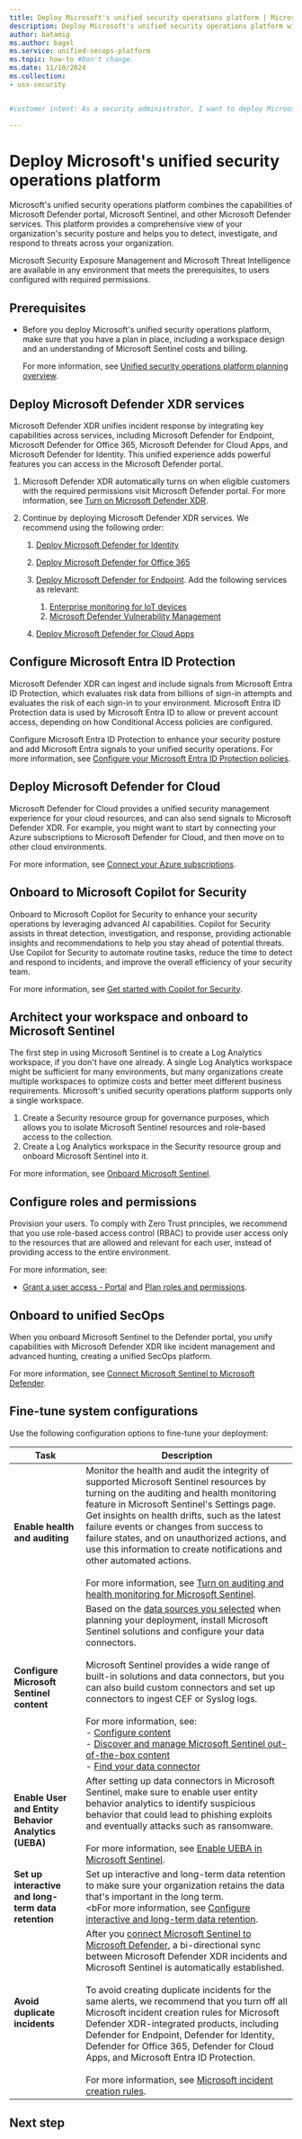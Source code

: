 ```yaml
---
title: Deploy Microsoft's unified security operations platform | Microsoft Defender
description: Deploy Microsoft's unified security operations platform with the Microsoft Defender portal, Microsoft Sentinel, and other Microsoft Defender services.
author: batamig
ms.author: bagol
ms.service: unified-secops-platform
ms.topic: how-to #Don't change.
ms.date: 11/10/2024
ms.collection:
- usx-security


#customer intent: As a security administrator, I want to deploy Microosft's unified security operations platform so that I can access Microsoft Sentinel services together with other Microsoft Defender services in the Microsoft Defender portal.

---
```


# Deploy Microsoft's unified security operations platform

Microsoft's unified security operations platform combines the capabilities of Microsoft Defender portal, Microsoft Sentinel, and other Microsoft Defender services. This platform provides a comprehensive view of your organization's security posture and helps you to detect, investigate, and respond to threats across your organization.

Microsoft Security Exposure Management and Microsoft Threat Intelligence are available in any environment that meets the prerequisites, to users configured with required permissions.

## Prerequisites

- Before you deploy Microsoft's unified security operations platform, make sure that you have a plan in place, including a workspace design and an understanding of Microsoft Sentinel costs and billing.

    For more information, see [Unified security operations platform planning overview](overview-plan.md).

## Deploy Microsoft Defender XDR services

Microsoft Defender XDR unifies incident response by integrating key capabilities across services, including Microsoft Defender for Endpoint, Microsoft Defender for Office 365, Microsoft Defender for Cloud Apps, and Microsoft Defender for Identity. This unified experience adds powerful features you can access in the Microsoft Defender portal.

1. Microsoft Defender XDR automatically turns on when eligible customers with the required permissions visit Microsoft Defender portal. For more information, see [Turn on Microsoft Defender XDR](../defender-xdr/m365d-enable.md).

1. Continue by deploying Microsoft Defender XDR services. We recommend using the following order: <!--fix order in overview-->

    1. [Deploy Microsoft Defender for Identity](/defender-for-identity/deploy/quick-installation-guide)
    1. [Deploy Microsoft Defender for Office 365](../defender-xdr/pilot-deploy-defender-office-365.md)
    1. [Deploy Microsoft Defender for Endpoint](../defender-endpoint/mde-planning-guide.md). Add the following services as relevant:

        1. [Enterprise monitoring for IoT devices](/azure/defender-for-iot/organizations/eiot-defender-for-endpoint)
        1. [Microsoft Defender Vulnerability Management](../defender-vulnerability-management/get-defender-vulnerability-management.md)

    1. [Deploy Microsoft Defender for Cloud Apps](/defender-cloud-apps/general-setup)

## Configure Microsoft Entra ID Protection

Microsoft Defender XDR can ingest and include signals from Microsoft Entra ID Protection, which evaluates risk data from billions of sign-in attempts and evaluates the risk of each sign-in to your environment. Microsoft Entra ID Protection data is used by Microsoft Entra ID to allow or prevent account access, depending on how Conditional Access policies are configured.

Configure Microsoft Entra ID Protection to enhance your security posture and add Microsoft Entra signals to your unified security operations. For more information, see [Configure your Microsoft Entra ID Protection policies](/entra/id-protection/how-to-deploy-identity-protection).

## Deploy Microsoft Defender for Cloud

Microsoft Defender for Cloud provides a unified security management experience for your cloud resources, and can also send signals to Microsoft Defender XDR. For example, you might want to start by connecting your Azure subscriptions to Microsoft Defender for Cloud, and then move on to other cloud environments.

For more information, see [Connect your Azure subscriptions](/azure/defender-for-cloud/connect-azure-subscription).

## Onboard to Microsoft Copilot for Security

Onboard to Microsoft Copilot for Security to enhance your security operations by leveraging advanced AI capabilities. Copilot for Security assists in threat detection, investigation, and response, providing actionable insights and recommendations to help you stay ahead of potential threats. Use Copilot for Security to automate routine tasks, reduce the time to detect and respond to incidents, and improve the overall efficiency of your security team.

For more information, see [Get started with Copilot for Security](/copilot/security/get-started-security-copilot).

## Architect your workspace and onboard to Microsoft Sentinel

The first step in using Microsoft Sentinel is to create a Log Analytics workspace, if you don't have one already. A single Log Analytics workspace might be sufficient for many environments, but many organizations create multiple workspaces to optimize costs and better meet different business requirements. Microsoft's unified security operations platform supports only a single workspace.

1. Create a Security resource group for governance purposes, which allows you to isolate Microsoft Sentinel resources and role-based access to the collection.
1. Create a Log Analytics workspace in the Security resource group and onboard Microsoft Sentinel into it.

For more information, see [Onboard Microsoft Sentinel](/azure/sentinel/quickstart-onboard).

## Configure roles and permissions

Provision your users. To comply with Zero Trust principles, we recommend that you use role-based access control (RBAC) to provide user access only to the resources that are allowed and relevant for each user, instead of providing access to the entire environment.

For more information, see:

<!--find better xrefs for all this-->

- [Grant a user access - Portal](/azure/role-based-access-control/quickstart-assign-role-user-portal) and [Plan roles and permissions](overview-plan.md#plan-roles-and-permissions).

## Onboard to unified SecOps

When you onboard Microsoft Sentinel to the Defender portal, you unify capabilities with Microsoft Defender XDR like incident management and advanced hunting, creating a unified SecOps platform.

For more information, see [Connect Microsoft Sentinel to Microsoft Defender](../defender-xdr/microsoft-sentinel-onboard.md).

## Fine-tune system configurations

Use the following configuration options to fine-tune your deployment:

|Task  |Description  |
|---------|---------|
|**Enable health and auditing**     |  Monitor the health and audit the integrity of supported Microsoft Sentinel resources by turning on the auditing and health monitoring feature in Microsoft Sentinel's Settings page. Get insights on health drifts, such as the latest failure events or changes from success to failure states, and on unauthorized actions, and use this information to create notifications and other automated actions. <br><br>For more information, see [Turn on auditing and health monitoring for Microsoft Sentinel](/azure/sentinel/enable-monitoring?tabs=azure-portal).       |
|**Configure Microsoft Sentinel content**     |  Based on the [data sources you selected](overview-plan.md#prioritize-data-connectors) when planning your deployment, install Microsoft Sentinel solutions and configure your data connectors. <br><br>Microsoft Sentinel provides a wide range of built-in solutions and data connectors, but you can also build custom connectors and set up connectors to ingest CEF or Syslog logs.  <br><br>For more information, see: <br> - [Configure content](/azure/sentinel/configure-content)<br>- [Discover and manage Microsoft Sentinel out-of-the-box content](/azure/sentinel/sentinel-solutions-deploy?tabs=azure-portal) <br>- [Find your data connector](/azure/sentinel/data-connectors-reference)       |
|**Enable User and Entity Behavior Analytics (UEBA)**     | After setting up data connectors in Microsoft Sentinel, make sure to enable user entity behavior analytics to identify suspicious behavior that could lead to phishing exploits and eventually attacks such as ransomware. <br><br>For more information, see [Enable UEBA in Microsoft Sentinel](/azure/sentinel/enable-entity-behavior-analytics?tabs=azure).        |
|**Set up interactive and long-term data retention**     |   Set up interactive and long-term data retention to make sure your organization retains the data that's important in the long term.  <br><bFor more information, see [Configure interactive and long-term data retention](/azure/sentinel/configure-data-retention-archive).      |
|**Avoid duplicate incidents**     |  After you [connect Microsoft Sentinel to Microsoft Defender](../defender-xdr/microsoft-sentinel-onboard.md), a bi-directional sync between Microsoft Defender XDR incidents and Microsoft Sentinel is automatically established. <br><br>To avoid creating duplicate incidents for the same alerts, we recommend that you turn off all Microsoft incident creation rules for Microsoft Defender XDR-integrated products, including Defender for Endpoint, Defender for Identity, Defender for Office 365, Defender for Cloud Apps, and Microsoft Entra ID Protection. <br><br>For more information, see [Microsoft incident creation rules](/azure/sentinel/microsoft-365-defender-sentinel-integration?tabs=azure-portal).|

## Next step

<!--xref to our prevent attacks doc - tbd. make sure the rest of the docs include analytic rules, using anomaly rules,  use the Msft Threat Intelligence analytics rule, Conduct a MITRE Att&ck crosswalk, create and customize workbooks, set up advanced hunting (what's there to set up?) configure automated response and implement security playbooks-->